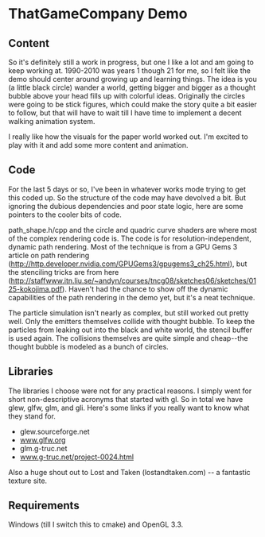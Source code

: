 ThatGameCompany Demo
====================

Content
-------

So it's definitely still a work in progress, but one I like a lot and am going to keep working at. 1990-2010 was years 1 though 21 for me, so I felt like the demo should center around growing up and learning things. The idea is you (a little black circle) wander a world, getting bigger and bigger as a thought bubble above your head fills up with colorful ideas. Originally the circles were going to be stick figures, which could make the story quite a bit easier to follow, but that will have to wait till I have time to implement a decent walking animation system.

I really like how the visuals for the paper world worked out. I'm excited to play with it and add some more content and animation.

Code
----

For the last 5 days or so, I've been in whatever works mode trying to get this coded up. So the structure of the code may have devolved a bit. But ignoring the dubious dependencies and poor state logic, here are some pointers to the cooler bits of code.

path_shape.h/cpp and the circle and quadric curve shaders are where most of the complex rendering code is. The code is for resolution-independent, dynamic path rendering. Most of the technique is from a GPU Gems 3 article on path rendering (http://http.developer.nvidia.com/GPUGems3/gpugems3_ch25.html), but the stenciling tricks are from here (http://staffwww.itn.liu.se/~andyn/courses/tncg08/sketches06/sketches/0125-kokojima.pdf). Haven't had the chance to show off the dynamic capabilities of the path rendering in the demo yet, but it's a neat technique.

The particle simulation isn't nearly as complex, but still worked out pretty well. Only the emitters themselves collide with thought bubble. To keep the particles from leaking out into the black and white world, the stencil buffer is used again. The collisions themselves are quite simple and cheap--the thought bubble is modeled as a bunch of circles.

Libraries
---------

The libraries I choose were not for any practical reasons. I simply went for short non-descriptive acronyms that started with gl. So in total we have glew, glfw, glm, and gli. Here's some links if you really want to know what they stand for.
 
 * glew.sourceforge.net
 * www.glfw.org
 * glm.g-truc.net
 * www.g-truc.net/project-0024.html

Also a huge shout out to Lost and Taken (lostandtaken.com) -- a fantastic texture site.

Requirements
------------

Windows (till I switch this to cmake) and OpenGL 3.3.